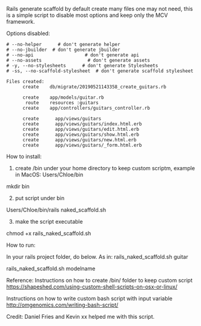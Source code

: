 Rails generate scaffold by default create many files one may not need, this is a simple script to disable most options and keep only the MCV framework. 

Options disabled: 
```
# --no-helper      # don't generate helper
# --no-jbuilder  # don't generate jbuilder
# --no-api                   # don't generate api
# --no-assets                 # don't generate assets
# -y, --no-stylesheets      # don't generate Stylesheets
# -ss, --no-scaffold-stylesheet  # don't generate scaffold stylesheet

Files created: 
      create    db/migrate/20190521143358_create_guitars.rb
      
      create    app/models/guitar.rb
       route    resources :guitars
      create    app/controllers/guitars_controller.rb

      create      app/views/guitars
      create      app/views/guitars/index.html.erb
      create      app/views/guitars/edit.html.erb
      create      app/views/guitars/show.html.erb
      create      app/views/guitars/new.html.erb
      create      app/views/guitars/_form.html.erb
```

How to install: 

1. create /bin under your home directory to keep custom scriptm, example in MacOS: Users/Chloe/bin

mkdir bin 

2. put script under bin

Users/Chloe/bin/rails naked_scaffold.sh

3. make the script executable

chmod +x rails_naked_scaffold.sh

How to run: 

In your rails project folder, do below. As in: rails_naked_scaffold.sh guitar

rails_naked_scaffold.sh modelname


Reference: 
Instructions on how to create /bin/ folder to keep custom script
https://shapeshed.com/using-custom-shell-scripts-on-osx-or-linux/

Instructions on how to write custom bash script with input variable
http://omgenomics.com/writing-bash-script/

Credit:
Daniel Fries and Kevin xx helped me with this script.  
